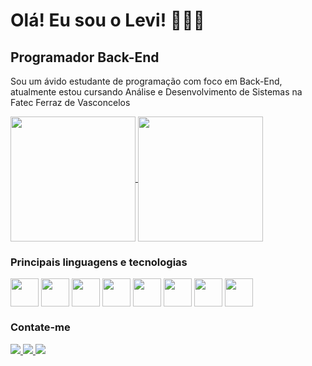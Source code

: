 Olá! Eu sou o Levi! 🙆🏻‍♂️
=====================

Programador Back-End
-------------------

Sou um ávido estudante de programação com foco em Back-End, atualmente estou cursando Análise e Desenvolvimento de Sistemas na Fatec Ferraz de Vasconcelos

<a href="https://github.com/anuraghazra/github-readme-stats" >
  <img height=200em align="center" src="https://github-readme-stats.vercel.app/api?username=1red-Fox1&show_icons=true&theme=tokyonight&include_all_commits=true&count_private=true" />
</a>

<a href="https://github.com/anuraghazra/convoychat" >
  <img height=200em align="center" src="https://github-readme-stats.vercel.app/api/top-langs?username=1red-Fox1&layout=compact&theme=tokyonight&card_width=320" />
</a>

<div>

  ### Principais linguagens e tecnologias
  
  <img src="https://cdn.jsdelivr.net/gh/devicons/devicon@latest/icons/csharp/csharp-original.svg" align="center" height=45/>
  <img src="https://cdn.jsdelivr.net/gh/devicons/devicon@latest/icons/dot-net/dot-net-plain-wordmark.svg" align="center" height=45/>
  <img src="https://cdn.jsdelivr.net/gh/devicons/devicon@latest/icons/java/java-original.svg" align="center" height=45/> 
  <img src="https://cdn.jsdelivr.net/gh/devicons/devicon@latest/icons/mysql/mysql-original-wordmark.svg" align="center" height=45/>
  <img src="https://cdn.jsdelivr.net/gh/devicons/devicon@latest/icons/vscode/vscode-original.svg" align="center" height=45/>
  <img src="https://cdn.jsdelivr.net/gh/devicons/devicon@latest/icons/rider/rider-original.svg" align="center" height=45/>     
  <img src="https://cdn.jsdelivr.net/gh/devicons/devicon@latest/icons/intellij/intellij-original.svg" align="center" height=45/>
  <img src="https://cdn.jsdelivr.net/gh/devicons/devicon@latest/icons/git/git-original.svg" align="center" height=45/>       
</div>

### Contate-me
<a href="mailto:levinicolas2000@gmail.com" align="center" text-decoration="none">
  <img src="https://img.shields.io/badge/Gmail-D14836?style=for-the-badge&logo=gmail&logoColor=white">
</a>
<a href="www.linkedin.com/in/levi-nicola-803037258" align="center">
  <img src="https://img.shields.io/badge/LinkedIn-0077B5?style=for-the-badge&logo=linkedin&logoColor=white">
</a>
<a href="www.linkedin.com/in/levi-nicola-803037258" align="center">
  <img src="https://img.shields.io/badge/Discord-5865F2?style=for-the-badge&logo=discord&logoColor=white">
</a>
